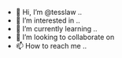 - 👋 Hi, I’m @tesslaw ..
- 👀 I’m interested in ..
- 🌱 I’m currently learning ..
- 💞️ I’m looking to collaborate on 
- 📫 How to reach me ..

<!---
tesslaw/tesslaw is a ✨ special ✨ repository because its `README.md` (this file) appears on your GitHub profile.
You can click the Preview link to take a look at your changes.
--->
